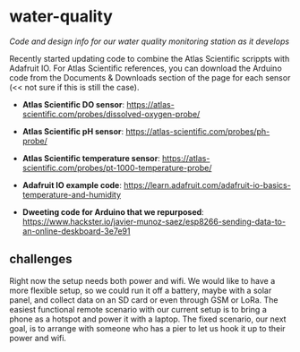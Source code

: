 # water-quality
*Code and design info for our water quality monitoring station as it develops*

Recently started updating code to combine the Atlas Scientific scrippts with Adafruit IO. For Atlas Scientific references, you can download the Arduino code from the Documents & Downloads section of the page for each sensor (<< not sure if this is still the case).

* **Atlas Scientific DO sensor**: https://atlas-scientific.com/probes/dissolved-oxygen-probe/

* **Atlas Scientific pH sensor**: https://atlas-scientific.com/probes/ph-probe/

* **Atlas Scientific temperature sensor**: https://atlas-scientific.com/probes/pt-1000-temperature-probe/

* **Adafruit IO example code**: https://learn.adafruit.com/adafruit-io-basics-temperature-and-humidity

* **Dweeting code for Arduino that we repurposed**: https://www.hackster.io/javier-munoz-saez/esp8266-sending-data-to-an-online-deskboard-3e7e91

## challenges
Right now the setup needs both power and wifi. We would like to have a more flexible setup, so we could run it off a battery, maybe with a solar panel, and collect data on an SD card or even through GSM or LoRa. The easiest functional remote scenario with our current setup is to bring a phone as a hotspot and power it with a laptop. The fixed scenario, our next goal, is to arrange with someone who has a pier to let us hook it up to their power and wifi.
